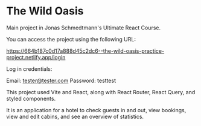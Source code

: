 # The Wild Oasis

Main project in Jonas Schmedtmann's Ultimate React Course.

You can access the project using the following URL:

https://664b187c0d17a888d45c2dc6--the-wild-oasis-practice-project.netlify.app/login

Log in credentials:

Email: tester@tester.com
Password: testtest

This project used Vite and React, along with React Router, React Query, and styled components.

It is an application for a hotel to check guests in and out, view bookings, view and edit cabins, and see an overview of statistics.
